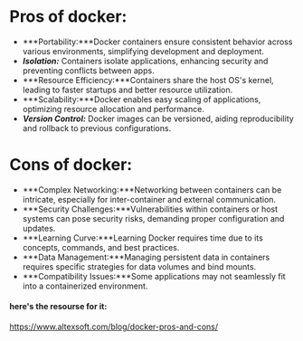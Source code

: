 # Pros of docker:
* ***Portability:***Docker containers ensure consistent behavior across various environments, simplifying development and deployment.
* ***Isolation:*** Containers isolate applications, enhancing security and preventing conflicts between apps.
* ***Resource Efficiency:***Containers share the host OS's kernel, leading to faster startups and better resource utilization.
* ***Scalability:***Docker enables easy scaling of applications, optimizing resource allocation and performance.
* ***Version Control:*** Docker images can be versioned, aiding reproducibility and rollback to previous configurations. <br>
# Cons of docker:
* ***Complex Networking:***Networking between containers can be intricate, especially for inter-container and external communication.
* ***Security Challenges:***Vulnerabilities within containers or host systems can pose security risks, demanding proper configuration and updates.
* ***Learning Curve:***Learning Docker requires time due to its concepts, commands, and best practices.
* ***Data Management:***Managing persistent data in containers requires specific strategies for data volumes and bind mounts.
* ***Compatibility Issues:***Some applications may not seamlessly fit into a containerized environment.
#### here's the resourse for it:
https://www.altexsoft.com/blog/docker-pros-and-cons/